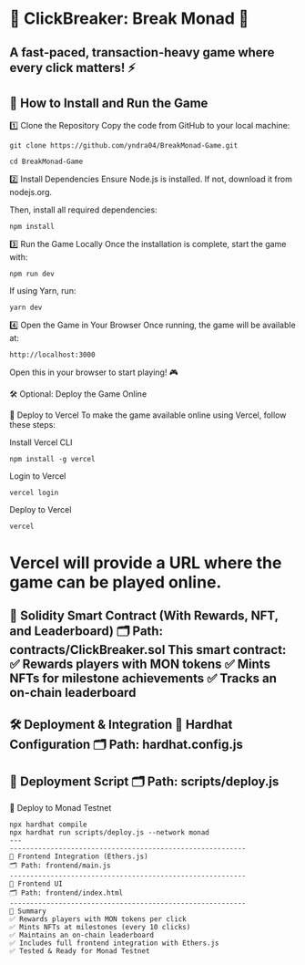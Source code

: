    🚀 ClickBreaker: Break Monad 🚀
=================================================================
A fast-paced, transaction-heavy game where every click matters! ⚡
------------------------------------------------------------------
📌 How to Install and Run the Game
------------------------------------------------------------------

1️⃣ Clone the Repository
Copy the code from GitHub to your local machine:
```
git clone https://github.com/yndra04/BreakMonad-Game.git
```
```
cd BreakMonad-Game
```
2️⃣ Install Dependencies
Ensure Node.js is installed. If not, download it from nodejs.org.

Then, install all required dependencies:
```
npm install
```
3️⃣ Run the Game Locally
Once the installation is complete, start the game with:
```
npm run dev
```
If using Yarn, run:
```
yarn dev
```
4️⃣ Open the Game in Your Browser
Once running, the game will be available at:
```
http://localhost:3000
```


Open this in your browser to start playing! 🎮

🛠 Optional: Deploy the Game Online

🔄 Deploy to Vercel
To make the game available online using Vercel, follow these steps:

Install Vercel CLI
```
npm install -g vercel
```
Login to Vercel
```
vercel login
```
Deploy to Vercel
```
vercel
```
Vercel will provide a URL where the game can be played online.
==============================================================

📜 Solidity Smart Contract (With Rewards, NFT, and Leaderboard)
🗂 Path: contracts/ClickBreaker.sol
This smart contract:
✅ Rewards players with MON tokens
✅ Mints NFTs for milestone achievements
✅ Tracks an on-chain leaderboard
--------------------------------------------------------------
🛠 Deployment & Integration
📝 Hardhat Configuration
🗂 Path: hardhat.config.js
-------------------------------------------------------------
📝 Deployment Script
🗂 Path: scripts/deploy.js
------------------------------------------------------------
🚀 Deploy to Monad Testnet
```
npx hardhat compile
npx hardhat run scripts/deploy.js --network monad
---
----------------------------------------------------------
📝 Frontend Integration (Ethers.js)
🗂 Path: frontend/main.js
----------------------------------------------------------
📝 Frontend UI
🗂 Path: frontend/index.html
----------------------------------------------------------
🚀 Summary
✅ Rewards players with MON tokens per click
✅ Mints NFTs at milestones (every 10 clicks)
✅ Maintains an on-chain leaderboard
✅ Includes full frontend integration with Ethers.js
✅ Tested & Ready for Monad Testnet


